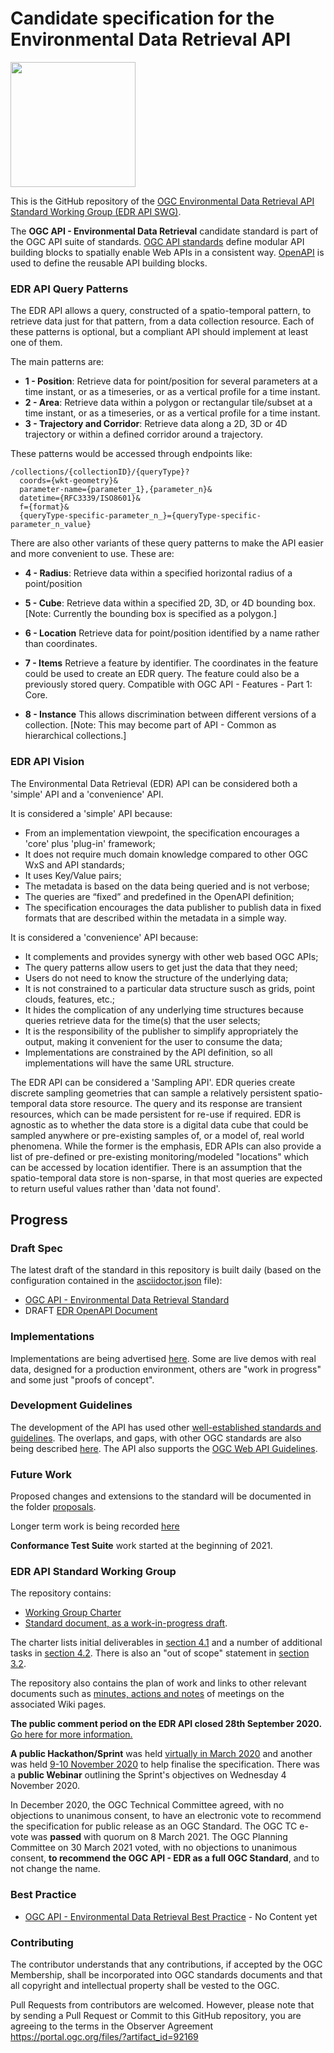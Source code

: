 # Candidate specification for the Environmental Data Retrieval API

[<img src="http://www.opengeospatial.org/pub/www/files/OGC_Logo_2D_Blue_x_0_0.png" width="200"/>](https://www.opengeospatial.org)

This is the GitHub repository of the [OGC Environmental Data Retrieval API Standard Working Group (EDR API SWG)](https://www.opengeospatial.org/projects/groups/edr-apiswg).

The **OGC API - Environmental Data Retrieval** candidate standard is part of the OGC API suite of standards. [OGC API standards](https://ogcapi.ogc.org) define modular API building blocks to spatially enable Web APIs in a consistent way. [OpenAPI](http://openapis.org) is used to define the reusable API building blocks.

### EDR API Query Patterns
The EDR API allows a query, constructed of a spatio-temporal pattern, to retrieve data just for that pattern, from a data collection resource. Each of these patterns is optional, but a compliant API should implement at least one of them. 

The main patterns are:
- **1 - Position**: Retrieve data for point/position for several parameters at a time instant, or as a timeseries, or as a vertical profile for a time instant.
- **2 - Area**:  Retrieve data within a polygon or rectangular tile/subset at a time instant, or as a timeseries, or as a vertical profile for a time instant.
- **3 - Trajectory and Corridor**: Retrieve data along a 2D, 3D or 4D trajectory or within a defined corridor around a trajectory.

These patterns would be accessed through endpoints like:

```
/collections/{collectionID}/{queryType}?
  coords={wkt-geometry}&
  parameter-name={parameter_1},{parameter_n}&
  datetime={RFC3339/ISO8601}&
  f={format}&
  {queryType-specific-parameter_n_}={queryType-specific-parameter_n_value}
```
There are also other variants of these query patterns to make the API easier and more convenient to use. These are:

- **4 - Radius**: Retrieve data within a specified horizontal radius of a point/position 

- **5 - Cube**: Retrieve data within a specified 2D, 3D, or 4D bounding box. [Note: Currently the bounding box is specified as a polygon.]

- **6 - Location** Retrieve data for point/position identified by a name rather than coordinates.

- **7 - Items** Retrieve a feature by identifier. The coordinates in the feature could be used to create an EDR query. The feature could also be a previously stored query. Compatible with OGC API - Features - Part 1: Core.

- **8 - Instance** This allows discrimination between different versions of a collection. [Note: This may become part of API - Common as hierarchical collections.]

### EDR API Vision

The Environmental Data Retrieval (EDR) API can be considered both a 'simple' API and a 'convenience' API. 

It is considered a 'simple' API because:
* From an implementation viewpoint, the specification encourages a 'core' plus 'plug-in' framework;
* It does not require much domain knowledge compared to other OGC WxS and API standards;
* It uses Key/Value pairs;
* The metadata is based on the data being queried and is not verbose;
* The queries are “fixed” and predefined in the OpenAPI definition;
* The specification encourages the data publisher to publish data in fixed formats that are described within the metadata in a simple way.

It is considered a 'convenience' API because:
* It complements and provides synergy with other web based OGC APIs;
* The query patterns allow users to get just the data that they need;
* Users do not need to know the structure of the underlying data;
* It is not constrained to a particular data structure susch as grids, point clouds, features, etc.;
* It hides the complication of any underlying time structures because queries retrieve data for the time(s) that the user selects;
* It is the responsibility of the publisher to simplify appropriately the output, making it convenient for the user to consume the data;
* Implementations are constrained by the API definition, so all implementations will have the same URL structure.

The EDR API can be considered a 'Sampling API'. EDR queries create discrete sampling geometries that can sample a relatively persistent spatio-temporal data store resource. The query and its response are transient resources, which can be made persistent for re-use if required. EDR is agnostic as to whether the data store is a digital data cube that could be sampled anywhere or pre-existing samples of, or a model of, real world phenomena. While the former is the emphasis, EDR APIs can also provide a list of pre-defined or pre-existing monitoring/modeled "locations" which can be accessed by location identifier. There is an assumption that the spatio-temporal data store is non-sparse, in that most queries are expected to return useful values rather than 'data not found'.

## Progress

### Draft Spec

The latest draft of the standard in this repository is built daily (based on the configuration contained in the [asciidoctor.json](https://github.com/opengeospatial/ogcapi-environmental-data-retrieval/blob/master/asciidoctor.json) file):

* [OGC API - Environmental Data Retrieval Standard](http://docs.opengeospatial.org/DRAFTS/19-086.html)
* DRAFT [EDR OpenAPI Document](https://opengeospatial.github.io/ogcapi-environmental-data-retrieval/docs/edr_api.html)

### Implementations

Implementations are being advertised [here](https://github.com/opengeospatial/ogcapi-environmental-data-retrieval/blob/master/implementations.md). Some are live demos with real data, designed for a production environment, others are "work in progress" and some just "proofs of concept".

### Development Guidelines

The development of the API has used other [well-established standards and guidelines](https://github.com/opengeospatial/ogcapi-environmental-data-retrieval/wiki/Guidelines). The overlaps, and gaps, with other OGC standards are also being described [here](https://github.com/opengeospatial/ogcapi-environmental-data-retrieval/wiki/Examples).  The API also supports the [OGC Web API Guidelines](ogc-web-api-guidelines-checklist.md).

### Future Work

Proposed changes and extensions to the standard will be documented in the folder [proposals](https://github.com/opengeospatial/ogcapi-environmental-data-retrieval/tree/master/proposals).

Longer term work is being recorded [here](https://github.com/opengeospatial/ogcapi-environmental-data-retrieval/wiki/Future-Work)

**Conformance Test Suite** work started at the beginning of 2021.

### EDR API Standard Working Group

The repository contains:
  
- [Working Group Charter](./EnvironmentalDataRetrievalAPI-SWG-Charter.adoc)
- [Standard document, as a work-in-progress draft](./standard_template/standard).

The charter lists initial deliverables in [section 4.1](https://github.com/opengeospatial/ogcapi-environmental-data-retrieval/blob/master/EnvironmentalDataRetrievalAPI-SWG-Charter.adoc#41-initial-deliverables) and a number of additional tasks in [section 4.2](https://github.com/opengeospatial/ogcapi-environmental-data-retrieval/blob/master/EnvironmentalDataRetrievalAPI-SWG-Charter.adoc#41-initial-deliverables). There is also an "out of scope" statement in [section 3.2](https://github.com/opengeospatial/ogcapi-environmental-data-retrieval/blob/master/EnvironmentalDataRetrievalAPI-SWG-Charter.adoc#32-what-is-out-of-scope).

The repository also contains the plan of work and links to other relevant documents such as [minutes, actions and notes](https://github.com/opengeospatial/ogcapi-environmental-data-retrieval/wiki#meetings) of meetings on the associated Wiki pages. 

**The public comment period on the EDR API closed 28th September 2020.** [Go here for more information.](https://www.ogc.org/standards/requests/215)

**A public Hackathon/Sprint** was held [virtually in March 2020](https://github.com/opengeospatial/EDR-API-Sprint) and another was held [9-10 November 2020](https://github.com/opengeospatial/OGCAPI-EDR-Sprint2) to help finalise the specification. There was a **public Webinar** outlining the Sprint's objectives on Wednesday 4 November 2020.

In December 2020, the OGC Technical Committee agreed, with no objections to unanimous consent, to have an electronic vote to recommend the specification for public release as an OGC Standard. The OGC TC e-vote was **passed** with quorum on 8 March 2021. The OGC Planning Committee on 30 March 2021 voted, with no objections to unanimous consent, **to recommend the OGC API - EDR as a full OGC Standard**, and to not change the name.

### Best Practice

* [OGC API - Environmental Data Retrieval Best Practice](http://docs.opengeospatial.org/DRAFTS/20-065.html) - No Content yet

### Contributing

The contributor understands that any contributions, if accepted by the OGC Membership, shall be incorporated into OGC standards documents and that all copyright and intellectual property shall be vested to the OGC.

Pull Requests from contributors are welcomed. However, please note that by sending a Pull Request or Commit to this GitHub repository, you are agreeing to the terms in the Observer Agreement https://portal.ogc.org/files/?artifact_id=92169
